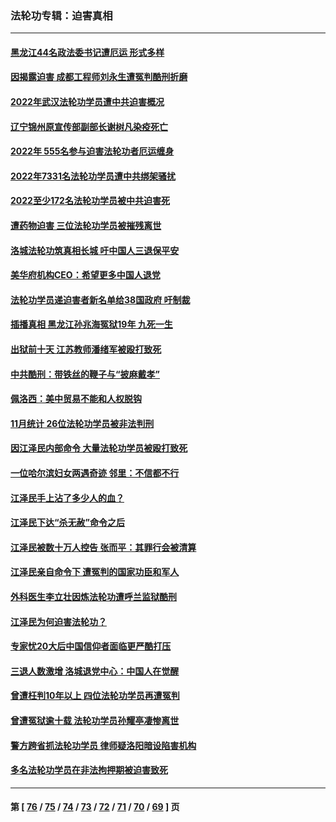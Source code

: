 ### 法轮功专辑：迫害真相
---
#### [黑龙江44名政法委书记遭厄运 形式多样](../../pages/nf4379/n13909467.md?01240430) 
#### [因揭露迫害 成都工程师刘永生遭冤判酷刑折磨](../../pages/nf4379/n13907678.md?01240430) 
#### [2022年武汉法轮功学员遭中共迫害概况](../../pages/nf4379/n13906471.md?01240430) 
#### [辽宁锦州原宣传部副部长谢树凡染疫死亡](../../pages/nf4379/n13904044.md?01240430) 
#### [2022年 555名参与迫害法轮功者厄运缠身](../../pages/nf4379/n13903134.md?01240430) 
#### [2022年7331名法轮功学员遭中共绑架骚扰](../../pages/nf4379/n13901725.md?01240430) 
#### [2022至少172名法轮功学员被中共迫害死](../../pages/nf4379/n13900831.md?01240430) 
#### [遭药物迫害 三位法轮功学员被摧残离世](../../pages/nf4379/n13893822.md?01240430) 
#### [洛城法轮功筑真相长城 吁中国人三退保平安](../../pages/nf4379/n13892471.md?01240430) 
#### [美华府机构CEO：希望更多中国人退党](../../pages/nf4379/n13890897.md?01240430) 
#### [法轮功学员递迫害者新名单给38国政府 吁制裁](../../pages/nf4379/n13891149.md?01240430) 
#### [插播真相 黑龙江孙兆海冤狱19年 九死一生](../../pages/nf4379/n13889193.md?01240430) 
#### [出狱前十天 江苏教师潘绪军被殴打致死](../../pages/nf4379/n13888230.md?01240430) 
#### [中共酷刑：带铁丝的鞭子与“披麻戴孝”](../../pages/nf4379/n13887863.md?01240430) 
#### [佩洛西：美中贸易不能和人权脱钩](../../pages/nf4379/n13884884.md?01240430) 
#### [11月统计 26位法轮功学员被非法判刑](../../pages/nf4379/n13884724.md?01240430) 
#### [因江泽民内部命令 大量法轮功学员被殴打致死](../../pages/nf4379/n13877409.md?01240430) 
#### [一位哈尔滨妇女两遇奇迹 邻里：不信都不行](../../pages/nf4379/n13878017.md?01240430) 
#### [江泽民手上沾了多少人的血？](../../pages/nf4379/n13880318.md?01240430) 
#### [江泽民下达“杀无赦”命令之后](../../pages/nf4379/n13878084.md?01240430) 
#### [江泽民被数十万人控告 张而平：其罪行会被清算](../../pages/nf4379/n13878074.md?01240430) 
#### [江泽民亲自命令下 遭冤判的国家功臣和军人](../../pages/nf4379/n13876685.md?01240430) 
#### [外科医生李立壮因炼法轮功遭呼兰监狱酷刑](../../pages/nf4379/n13875403.md?01240430) 
#### [江泽民为何迫害法轮功？](../../pages/nf4379/n13876324.md?01240430) 
#### [专家忧20大后中国信仰者面临更严酷打压](../../pages/nf4379/n13874993.md?01240430) 
#### [三退人数激增 洛城退党中心：中国人在觉醒](../../pages/nf4379/n13874224.md?01240430) 
#### [曾遭枉判10年以上 四位法轮功学员再遭冤判](../../pages/nf4379/n13872398.md?01240430) 
#### [曾遭冤狱逾十载 法轮功学员孙耀亭凄惨离世](../../pages/nf4379/n13871692.md?01240430) 
#### [警方跨省抓法轮功学员 律师疑洛阳暗设陷害机构](../../pages/nf4379/n13870178.md?01240430) 
#### [多名法轮功学员在非法拘押期被迫害致死](../../pages/nf4379/n13870463.md?01240430) 

---
#### 第 [ [76](./76.md?01240430) / [75](./75.md?01240430) / [74](./74.md?01240430) / [73](./73.md?01240430) / [72](./72.md?01240430) / [71](./71.md?01240430) / [70](./70.md?01240430) / [69](./69.md?01240430) ] 页
